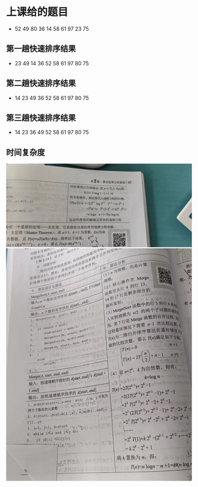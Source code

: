 # 上课给的题目
- 52 49 80 36 14 58 61 97 23 75

## 第一趟快速排序结果
- 23 49 14 36 52 58 61 97 80 75

## 第二趟快速排序结果
- 14 23 49 36 52 58 61 97 80 75

## 第三趟快速排序结果
- 14 23 36 49 52 58 61 97 80 75

## 时间复杂度
![alt text](/recourse/算法分析与设计/aa411c0039c1b61fee9171b01f0fc02.jpg)
![alt text](/recourse/算法分析与设计/c2c0565da016a6f161dd2ea445d9afb.jpg)